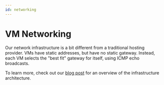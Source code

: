 ```yaml
---
id: networking
---
```


# VM Networking

Our network infrastructure is a bit different from a traditional hosting provider. VMs have static addresses, but have no static gateway. Instead, each VM selects the "best fit" gateway for itself, using ICMP echo broadcasts.
 
To learn more, check out our [blog post](https://arm-64.com/post/infrastructure-overview) for an overview of the infrastructure architecture.
